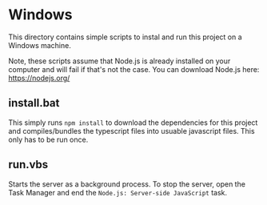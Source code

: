 # Windows
This directory contains simple scripts to instal and run this project on a Windows machine.

Note, these scripts assume that Node.js is already installed on your computer and will fail if that's not the case.
You can download Node.js here: https://nodejs.org/

## install.bat
This simply runs `npm install` to download the dependencies for this project and compiles/bundles the typescript files into usuable javascript files. This only has to be run once.

## run.vbs
Starts the server as a background process. To stop the server, open the Task Manager and end the `Node.js: Server-side JavaScript` task.
